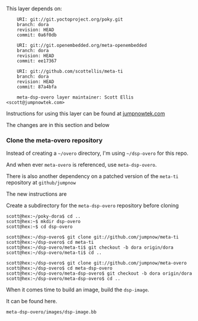 This layer depends on:

        URI: git://git.yoctoproject.org/poky.git
        branch: dora
        revision: HEAD
        commit: 0a6f0db 

        URI: git://git.openembedded.org/meta-openembedded
        branch: dora
        revision: HEAD
        commit: ee17367 

        URI: git://github.com/scottellis/meta-ti
        branch: dora
        revision: HEAD
        commit: 87a4bfa

        meta-dsp-overo layer maintainer: Scott Ellis <scott@jumpnowtek.com>


Instructions for using this layer can be found at [jumpnowtek.com][overo-yocto-build]

The changes are in this section and below

### Clone the meta-overo repository

Instead of creating a `~/overo` directory, I'm using `~/dsp-overo` for
this repo.

And when ever `meta-overo` is referenced, use `meta-dsp-overo`.

There is also another dependency on a patched version of the `meta-ti` 
repository at `github/jumpnow`

The new instructions are

Create a subdirectory for the `meta-dsp-overo` repository before cloning

    scott@hex:~/poky-dora$ cd ..
    scott@hex:~$ mkdir dsp-overo
    scott@hex:~$ cd dsp-overo

    scott@hex:~/dsp-overo$ git clone git://github.com/jumpnow/meta-ti
    scott@hex:~/dsp-overo$ cd meta-ti
    scott@hex:~/dsp-overo/meta-ti$ git checkout -b dora origin/dora
    scott@hex:~/dsp-overo/meta-ti$ cd ..

    scott@hex:~/dsp-overo$ git clone git://github.com/jumpnow/meta-overo
    scott@hex:~/dsp-overo$ cd meta-dsp-overo
    scott@hex:~/dsp-overo/meta-dsp-overo$ git checkout -b dora origin/dora
    scott@hex:~/dsp-overo/meta-dsp-overo$ cd ..


When it comes time to build an image, build the `dsp-image`. 

It can be found here.

    meta-dsp-overo/images/dsp-image.bb
 

[overo-yocto-build]: http://www.jumpnowtek.com/gumstix/overo/Overo-Systems-with-Yocto.html

